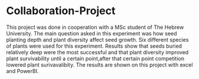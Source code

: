 # Collaboration-Project
This project was done in cooperation with a MSc student of The Hebrew University.
The main question asked in this experiment was how seed planting depth and plant diversity affect seed growth.
Six different species of plants were used for this experiment.
Results show that seeds buried relatively deep were the most successful and that plant diversity improved plant survivability until a certain point,after that certain point competition lowered plant surivavalibity.
The results are shown on this project with excel and PowerBI.
